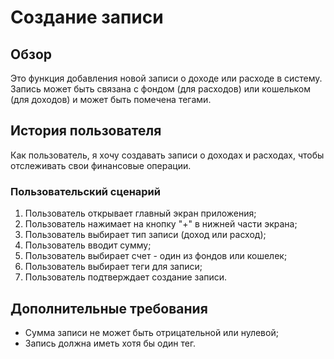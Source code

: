 # Создание записи

## Обзор

Это функция добавления новой записи о доходе или расходе в систему. Запись может быть связана с фондом (для расходов) или кошельком (для доходов) и может быть помечена тегами.

## История пользователя

Как пользователь, я хочу создавать записи о доходах и расходах, чтобы отслеживать свои финансовые операции.

### Пользовательский сценарий

1. Пользователь открывает главный экран приложения;
2. Пользователь нажимает на кнопку "+" в нижней части экрана;
3. Пользователь выбирает тип записи (доход или расход);
4. Пользователь вводит сумму;
5. Пользователь выбирает счет - один из фондов или кошелек;
6. Пользователь выбирает теги для записи;
7. Пользователь подтверждает создание записи.

## Дополнительные требования

- Сумма записи не может быть отрицательной или нулевой;
- Запись должна иметь хотя бы один тег.
